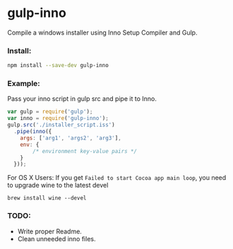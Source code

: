 # gulp-inno

Compile a windows installer using Inno Setup Compiler and Gulp.

### Install:

```bash
npm install --save-dev gulp-inno
```

### Example:

Pass your inno script in gulp src and pipe it to Inno.

```javascript
var gulp = require('gulp');
var inno = require('gulp-inno');
gulp.src('./installer_script.iss')
  .pipe(inno({
    args: ['arg1', 'args2', 'arg3'],
    env: {
        /* environment key-value pairs */
    }
  }));
```

For OS X Users: If you get `Failed to start Cocoa app main loop`, you need to upgrade wine to the latest devel

```brew install wine --devel```

### TODO:
- Write proper Readme.
- Clean unneeded inno files.
